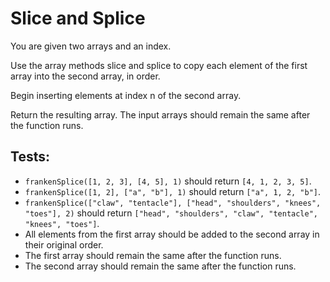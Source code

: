 # Slice and Splice

You are given two arrays and an index.

Use the array methods slice and splice to copy each element of the first array into the second array,
in order.

Begin inserting elements at index n of the second array.

Return the resulting array. The input arrays should remain the same after the function runs.

## Tests:

-   `frankenSplice([1, 2, 3], [4, 5], 1)` should return `[4, 1, 2, 3, 5]`.
-   `frankenSplice([1, 2], ["a", "b"], 1)` should return `["a", 1, 2, "b"]`.
-   `frankenSplice(["claw", "tentacle"], ["head", "shoulders", "knees", "toes"], 2)` should return `["head", "shoulders", "claw", "tentacle", "knees", "toes"]`.
-   All elements from the first array should be added to the second array in their original order.
-   The first array should remain the same after the function runs.
-   The second array should remain the same after the function runs.
